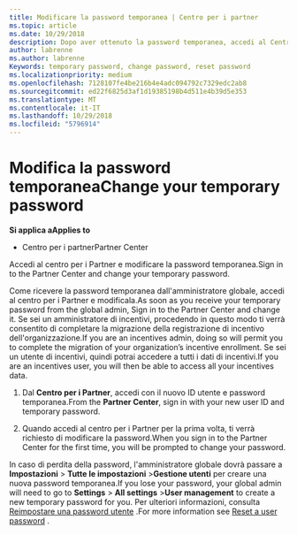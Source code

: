 ```yaml
---
title: Modificare la password temporanea | Centro per i partner
ms.topic: article
ms.date: 10/29/2018
description: Dopo aver ottenuto la password temporanea, accedi al Centro per i partner e modificala.
author: labrenne
ms.author: labrenne
Keywords: temporary password, change password, reset password
ms.localizationpriority: medium
ms.openlocfilehash: 7128107fe4be216b4e4adc094792c7329edc2ab8
ms.sourcegitcommit: ed22f6825d3af1d19385198b4d511e4b39d5e353
ms.translationtype: MT
ms.contentlocale: it-IT
ms.lasthandoff: 10/29/2018
ms.locfileid: "5796914"
---
```

# <a name="change-your-temporary-password"></a><span data-ttu-id="19cae-103">Modifica la password temporanea</span><span class="sxs-lookup"><span data-stu-id="19cae-103">Change your temporary password</span></span>

**<span data-ttu-id="19cae-104">Si applica a</span><span class="sxs-lookup"><span data-stu-id="19cae-104">Applies to</span></span>**

-  <span data-ttu-id="19cae-105">Centro per i partner</span><span class="sxs-lookup"><span data-stu-id="19cae-105">Partner Center</span></span>

<span data-ttu-id="19cae-106">Accedi al centro per i Partner e modificare la password temporanea.</span><span class="sxs-lookup"><span data-stu-id="19cae-106">Sign in to the Partner Center and change your temporary password.</span></span>

<span data-ttu-id="19cae-107">Come ricevere la password temporanea dall'amministratore globale, accedi al centro per i Partner e modificala.</span><span class="sxs-lookup"><span data-stu-id="19cae-107">As soon as you receive your temporary password from the global admin, Sign in to the Partner Center and change it.</span></span> <span data-ttu-id="19cae-108">Se sei un amministratore di incentivi, procedendo in questo modo ti verrà consentito di completare la migrazione della registrazione di incentivo dell'organizzazione.</span><span class="sxs-lookup"><span data-stu-id="19cae-108">If you are an incentives admin, doing so will permit you to complete the migration of your organization’s incentive enrollment.</span></span> <span data-ttu-id="19cae-109">Se sei un utente di incentivi, quindi potrai accedere a tutti i dati di incentivi.</span><span class="sxs-lookup"><span data-stu-id="19cae-109">If you are an incentives user, you will then be able to access all your incentives data.</span></span>

1.  <span data-ttu-id="19cae-110">Dal **Centro per i Partner**, accedi con il nuovo ID utente e password temporanea.</span><span class="sxs-lookup"><span data-stu-id="19cae-110">From the **Partner Center**, sign in with your new user ID and temporary password.</span></span>

2.  <span data-ttu-id="19cae-111">Quando accedi al centro per i Partner per la prima volta, ti verrà richiesto di modificare la password.</span><span class="sxs-lookup"><span data-stu-id="19cae-111">When you sign in to the Partner Center for the first time, you will be prompted to change your password.</span></span>

<span data-ttu-id="19cae-112">In caso di perdita della password, l'amministratore globale dovrà passare a **Impostazioni** > **Tutte le impostazioni** >**Gestione utenti** per creare una nuova password temporanea.</span><span class="sxs-lookup"><span data-stu-id="19cae-112">If you lose your password, your global admin will need to go to  **Settings** > **All settings** >**User management** to create a new temporary password for you.</span></span>
<span data-ttu-id="19cae-113">Per ulteriori informazioni, consulta [Reimpostare una password utente](reset-a-user-password.md) .</span><span class="sxs-lookup"><span data-stu-id="19cae-113">For more information see [Reset a user password](reset-a-user-password.md) .</span></span>


 

 



